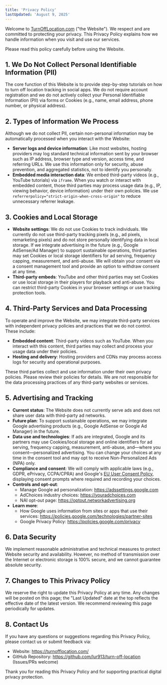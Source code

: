 ```yaml
---
title: 'Privacy Policy'
lastUpdated: 'August 9, 2025'
---
```


Welcome to [TurnOffLocation.com](https://turnofflocation.com/) ("the Website"). We respect and are committed to protecting your privacy. This Privacy Policy explains how we handle information when you visit and use our services.

Please read this policy carefully before using the Website.

## 1. We Do Not Collect Personal Identifiable Information (PII)

The core function of this Website is to provide step-by-step tutorials on how to turn off location tracking in social apps. We do not require account registration and we do not actively collect your Personal Identifiable Information (PII) via forms or Cookies (e.g., name, email address, phone number, or physical address).

## 2. Types of Information We Process

Although we do not collect PII, certain non-personal information may be automatically processed when you interact with the Website:

- **Server logs and device information**: Like most websites, hosting providers may log standard technical information sent by your browser such as IP address, browser type and version, access time, and referring URLs. We use this information only for security, abuse prevention, and aggregated statistics, not to identify you personally.
- **Embedded media interaction data**: We embed third-party videos (e.g., YouTube tutorials) via `iframe`. When you watch or interact with embedded content, those third parties may process usage data (e.g., IP, viewing behavior, device information) under their own policies. We use `referrerpolicy="strict-origin-when-cross-origin"` to reduce unnecessary referrer leakage.

## 3. Cookies and Local Storage

- **Website settings**: We do not use Cookies to track individuals. We currently do not use third-party tracking pixels (e.g., ad pixels, remarketing pixels) and do not store personally identifying data in local storage. If we integrate advertising in the future (e.g., Google AdSense/Ad Manager) to support sustainable operations, third parties may set Cookies or local storage identifiers for ad serving, frequency capping, measurement, and anti-abuse. We will obtain your consent via a consent management tool and provide an option to withdraw consent at any time.
- **Third-party embeds**: YouTube and other third parties may set Cookies or use local storage in their players for playback and anti-abuse. You can restrict third-party Cookies in your browser settings or use tracking protection tools.

## 4. Third-Party Services and Data Processing

To operate and improve the Website, we may integrate third-party services with independent privacy policies and practices that we do not control. These include:

- **Embedded content**: Third-party videos such as YouTube. When you interact with this content, third parties may collect and process your usage data under their policies.
- **Hosting and delivery**: Hosting providers and CDNs may process access logs for security and operational purposes.

These third parties collect and use information under their own privacy policies. Please review their policies for details. We are not responsible for the data processing practices of any third-party websites or services.

## 5. Advertising and Tracking

- **Current status**: The Website does not currently serve ads and does not share user data with third-party ad networks.
- **Future plan**: To support sustainable operations, we may integrate Google advertising products (e.g., Google AdSense or Google Ad Manager) in the future.
- **Data use and technologies**: If ads are integrated, Google and its partners may use Cookies/local storage and online identifiers for ad serving, frequency capping, measurement, anti-abuse, and—where you consent—personalized advertising. You can change your choices at any time in the consent tool and may opt to receive Non-Personalized Ads (NPA) only.
- **Compliance and consent**: We will comply with applicable laws (e.g., GDPR, ePrivacy, CCPA/CPRA) and Google's [EU User Consent Policy](https://www.google.com/about/company/user-consent-policy/), displaying consent prompts where required and recording your choices.
- **Controls and opt-out**:
  - Manage Google ad personalization: <https://adssettings.google.com>
  - AdChoices industry choices: <https://youradchoices.com>
  - NAI opt-out page: <https://optout.networkadvertising.org>
- **Learn more**:
  - How Google uses information from sites or apps that use their services: <https://policies.google.com/technologies/partner-sites>
  - Google Privacy Policy: <https://policies.google.com/privacy>

## 6. Data Security

We implement reasonable administrative and technical measures to protect Website security and availability. However, no method of transmission over the Internet or electronic storage is 100% secure, and we cannot guarantee absolute security.

## 7. Changes to This Privacy Policy

We reserve the right to update this Privacy Policy at any time. Any changes will be posted on this page; the "Last Updated" date at the top reflects the effective date of the latest version. We recommend reviewing this page periodically for updates.

## 8. Contact Us

If you have any questions or suggestions regarding this Privacy Policy, please contact us or submit feedback via:

- Website: <https://turnofflocation.com/>
- GitHub Repository: <https://github.com/lur913/turn-off-location> (Issues/PRs welcome)

Thank you for reading this Privacy Policy and for supporting practical digital privacy protection.